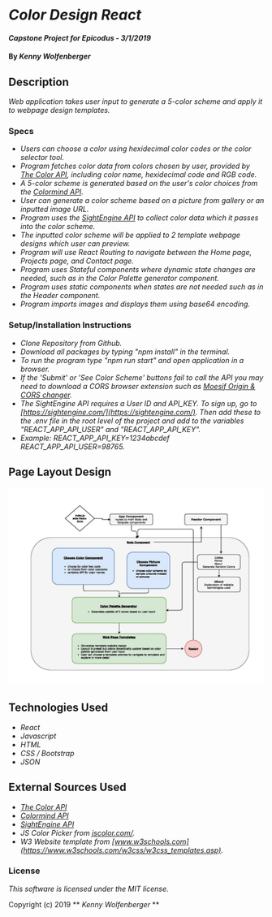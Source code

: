 # _Color Design React_

#### _Capstone Project for Epicodus - 3/1/2019_

#### By _**Kenny Wolfenberger**_

## Description

_Web application takes user input to generate a 5-color scheme and apply it to webpage design templates._


### Specs

- _Users can choose a color using hexidecimal color codes or the color selector tool._
- _Program fetches color data from colors chosen by user, provided by [The Color API](http://www.thecolorapi.com/), including color name, hexidecimal code and RGB code._
- _A 5-color scheme is generated based on the user's color choices from the [Colormind API](http://colormind.io/api-access/)._
- _User can generate a color scheme based on a picture from gallery or an inputted image URL._
- _Program uses the [SightEngine API](https://sightengine.com/) to collect color data which it passes into the color scheme._
- _The inputted color scheme will be applied to 2 template webpage designs which user can preview._
- _Program will use React Routing to navigate between the Home page, Projects page, and Contact page._
- _Program uses Stateful components where dynamic state changes are needed, such as in the Color Palette generator component._
- _Program uses static components when states are not needed such as in the Header component._
- _Program imports images and displays them using base64 encoding._


### Setup/Installation Instructions
- _Clone Repository from Github._
- _Download all packages by typing "npm install" in the terminal._
- _To run the program type "npm run start" and open application in a browser._
- _If the 'Submit' or 'See Color Scheme' buttons fail to call the API you may need to download a CORS browser extension such as [Moesif Origin & CORS changer](https://chrome.google.com/webstore/detail/moesif-orign-cors-changer/digfbfaphojjndkpccljibejjbppifbc/related?hl=en-US)._
- _The SightEngine API requires a User ID and API\_KEY. To sign up, go to [https://sightengine.com/](https://sightengine.com/). Then add these to the .env file in the root level of the project and add to the variables "REACT\_APP\_API\_USER" and "REACT\_APP\_API\_KEY"._
- _Example: REACT\_APP\_API\_KEY=1234abcdef REACT\_APP\_API\_USER=98765._

## Page Layout Design

![Page Layout Design](/capstone-project-planning/project-plan.jpg?raw=true "Page Layout Design")


## Technologies Used

- _React_
- _Javascript_
- _HTML_
- _CSS / Bootstrap_
- _JSON_

## External Sources Used

- _[The Color API](http://www.thecolorapi.com/)_
- _[Colormind API](http://colormind.io/api-access/)_
- _[SightEngine API](https://sightengine.com/)_
- _JS Color Picker from [jscolor.com/](http://jscolor.com/)._
- _W3 Website template from [www.w3schools.com](https://www.w3schools.com/w3css/w3css_templates.asp)._

### License

_This software is licensed under the MIT license._

Copyright (c) 2019 ** _Kenny Wolfenberger_ **
